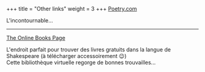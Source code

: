 +++
title = "Other links"
weight = 3
+++
[Poetry.com](https://www.poetry.com/)

L'incontournable...

---
[The Online Books Page](http://digital.library.upenn.edu/books/)

L'endroit parfait pour trouver des livres gratuits dans la langue de Shakespeare (à télécharger accessoirement 😉)  
Cette bibliothèque virtuelle regorge de bonnes trouvailles...
